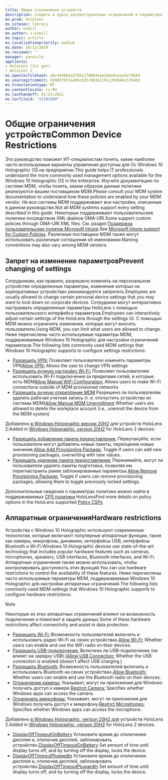 ```yaml
---
title: Общие ограничения устройств
description: Следите в курсе распространенных ограничений и параметров устройства смешанной реальности HoloLens.
ms.prod: hololens
ms.sitesec: library
author: evmill
ms.author: v-evmill
ms.topic: article
ms.localizationpriority: medium
ms.date: 10/13/2020
ms.reviewer: ''
manager: yannisle
appliesto:
- HoloLens (1st gen)
- HoloLens 2
ms.openlocfilehash: e9c44466da375611f8864eae1b6e6ceea3ef9b09
ms.sourcegitcommit: d20057957aa05c025c9838119cc29264bc57b4bd
ms.translationtype: MT
ms.contentlocale: ru-RU
ms.lasthandoff: 01/21/2021
ms.locfileid: "11283360"
---
```

# <span data-ttu-id="3b82d-103">Общие ограничения устройств</span><span class="sxs-lookup"><span data-stu-id="3b82d-103">Common Device Restrictions</span></span> 

<span data-ttu-id="3b82d-104">Это руководство поможет ИТ-специалистам понять, какие наиболее часто используемые варианты управления доступны для Ос Windows 10 Holographic OS на предприятии.</span><span class="sxs-lookup"><span data-stu-id="3b82d-104">This guide helps IT professionals understand the more commonly used management options available for the Windows 10 Holographic OS in the enterprise.</span></span> <span data-ttu-id="3b82d-105">Изучите документацию по системе MDM, чтобы понять, каким образом данные политики реализуются вашим поставщиком MDM.</span><span class="sxs-lookup"><span data-stu-id="3b82d-105">Please consult your MDM system documentation to understand how these policies are enabled by your MDM vendor.</span></span> <span data-ttu-id="3b82d-106">Не все системы MDM поддерживают все настройки, описанные в данном руководстве.</span><span class="sxs-lookup"><span data-stu-id="3b82d-106">Not all MDM systems support every setting described in this guide.</span></span> <span data-ttu-id="3b82d-107">Некоторые поддерживают пользовательские политики посредством XML-файлов OMA-URI.</span><span class="sxs-lookup"><span data-stu-id="3b82d-107">Some support custom policies through OMA-URI XML files.</span></span> <span data-ttu-id="3b82d-108">См. раздел [Поддержка пользовательских политик Microsoft Intune](https://docs.microsoft.com/mem/intune/configuration/custom-settings-windows-10).</span><span class="sxs-lookup"><span data-stu-id="3b82d-108">See [Microsoft Intune support for Custom Policies](https://docs.microsoft.com/mem/intune/configuration/custom-settings-windows-10).</span></span> <span data-ttu-id="3b82d-109">Различные поставщики MDM также могут использовать различные соглашения об именовании.</span><span class="sxs-lookup"><span data-stu-id="3b82d-109">Naming conventions may also vary among MDM vendors.</span></span>

## <span data-ttu-id="3b82d-110">Запрет на изменение параметров</span><span class="sxs-lookup"><span data-stu-id="3b82d-110">Prevent changing of settings</span></span>
<span data-ttu-id="3b82d-111">Сотрудникам, как правило, разрешено изменять на персональном устройстве определенные параметры, изменение которых на корпоративных устройствах рекомендуется запретить.</span><span class="sxs-lookup"><span data-stu-id="3b82d-111">Employees are usually allowed to change certain personal device settings that you may want to lock down on corporate devices.</span></span> <span data-ttu-id="3b82d-112">Сотрудники могут интерактивно настраивать определенные параметры HoloLens с помощью пользовательского интерфейса параметров.</span><span class="sxs-lookup"><span data-stu-id="3b82d-112">Employees can interactively adjust certain settings of the HoloLens through the settings UI.</span></span> <span data-ttu-id="3b82d-113">С помощью MDM можно ограничить изменения, которые могут вносить пользователи.</span><span class="sxs-lookup"><span data-stu-id="3b82d-113">Using MDM, you can limit what users are allowed to change.</span></span> <span data-ttu-id="3b82d-114">Ниже перечислены часто используемые параметры MDM, поддерживаемые Windows 10 Holographic для настройки ограничений параметров.</span><span class="sxs-lookup"><span data-stu-id="3b82d-114">The following lists commonly used MDM settings that Windows 10 Holographic supports to configure settings restrictions:</span></span>
-   <span data-ttu-id="3b82d-115">[Разрешить VPN:](https://docs.microsoft.com/windows/client-management/mdm/policy-csp-settings#settings-allowvpn) Позволяет пользователю изменять параметры VPN</span><span class="sxs-lookup"><span data-stu-id="3b82d-115">[Allow VPN:](https://docs.microsoft.com/windows/client-management/mdm/policy-csp-settings#settings-allowvpn) Allows the user to change VPN settings</span></span>
-   <span data-ttu-id="3b82d-116">[Разрешить ручную настройку Wi-Fi:](https://docs.microsoft.com/windows/client-management/mdm/policy-csp-wifi#wifi-allowmanualwificonfiguration) Позволяет пользователям использовать Wi-Fi подключения за пределами сетей, в которые есть MDM</span><span class="sxs-lookup"><span data-stu-id="3b82d-116">[Allow Manual WiFi Configuration:](https://docs.microsoft.com/windows/client-management/mdm/policy-csp-wifi#wifi-allowmanualwificonfiguration) Allows users to make Wi-Fi connections outside of MDM provisioned networks</span></span>
-   <span data-ttu-id="3b82d-117">[Разрешить ручную открепление MDM](https://docs.microsoft.com/windows/client-management/mdm/policy-csp-experience#experience-allowmanualmdmunenrollment) Разрешено ли пользователям удалять рабочая учетная запись (т. е. отопустить устройство из системы MDM)</span><span class="sxs-lookup"><span data-stu-id="3b82d-117">[Allow Manual MDM Unenrollment](https://docs.microsoft.com/windows/client-management/mdm/policy-csp-experience#experience-allowmanualmdmunenrollment) Whether users are allowed to delete the workplace account (i.e., unenroll the device from the MDM system)</span></span>

<span data-ttu-id="3b82d-118">Добавлено [в Windows Holographic версии 20H2](hololens-release-notes.md#windows-holographic-version-20h2) для устройств HoloLens 2:</span><span class="sxs-lookup"><span data-stu-id="3b82d-118">Added in [Windows Holographic, version 20H2](hololens-release-notes.md#windows-holographic-version-20h2) for HoloLens 2 devices:</span></span>
- <span data-ttu-id="3b82d-119">[Разрешить добавление пакета предоставления:](https://docs.microsoft.com/windows/client-management/mdm/policy-csp-security#security-allowaddprovisioningpackage) Переупакуйте, если пользователи могут добавлять новые пакеты, переоценив новые значения.</span><span class="sxs-lookup"><span data-stu-id="3b82d-119">[Allow Add Provisioning Package:](https://docs.microsoft.com/windows/client-management/mdm/policy-csp-security#security-allowaddprovisioningpackage) Toggle if users can add new provisioning packages, overwriting with new values.</span></span>
- <span data-ttu-id="3b82d-120">[Разрешить удаление пакета предоставления:](https://docs.microsoft.com/windows/client-management/mdm/policy-csp-security#security-allowremoveprovisioningpackage) Перенимайте, могут ли пользователи удалять пакеты подготовка, позволяя им перегнастраить ранее заблокированные параметры.</span><span class="sxs-lookup"><span data-stu-id="3b82d-120">[Allow Remove Provisioning Package:](https://docs.microsoft.com/windows/client-management/mdm/policy-csp-security#security-allowremoveprovisioningpackage) Toggle if users can remove provisioning packages, allowing them to toggle previously locked settings.</span></span>

<span data-ttu-id="3b82d-121">Дополнительные сведения о параметрах политики можно найти в поддерживаемых [CPS политики](https://docs.microsoft.com/windows/client-management/mdm/policy-csps-supported-by-hololens2) HoloLens</span><span class="sxs-lookup"><span data-stu-id="3b82d-121">Find more details on policy options in the HoloLens supported [Policy CSPs](https://docs.microsoft.com/windows/client-management/mdm/policy-csps-supported-by-hololens2)</span></span>

## <span data-ttu-id="3b82d-122">Аппаратные ограничения</span><span class="sxs-lookup"><span data-stu-id="3b82d-122">Hardware restrictions</span></span>
<span data-ttu-id="3b82d-123">Устройства с Windows 10 Holographic используют современные технологии, которые включают популярные аппаратные функции, такие как камеры, микрофоны, динамики, интерфейсы USB, интерфейсы Bluetooth и Wi-Fi.</span><span class="sxs-lookup"><span data-stu-id="3b82d-123">Windows 10 Holographic devices use state-of-the-art technology that includes popular hardware features such as cameras, microphones, speakers, USB interfaces, Bluetooth interfaces, and Wi-Fi.</span></span> <span data-ttu-id="3b82d-124">Аппаратные ограничения также можно использовать, чтобы контролировать доступность этих функций.</span><span class="sxs-lookup"><span data-stu-id="3b82d-124">You can use hardware restrictions to control the availability of these features.</span></span>
<span data-ttu-id="3b82d-125">Ниже перечислены часто используемые параметры MDM, поддерживаемые Windows 10 Holographic для настройки аппаратных ограничений.</span><span class="sxs-lookup"><span data-stu-id="3b82d-125">The following lists commonly used MDM settings that Windows 10 Holographic supports to configure hardware restrictions:</span></span>

> [!NOTE]
> <span data-ttu-id="3b82d-126">Некоторые из этих аппаратных ограничений влияют на возможность подключения и помогают в защите данных.</span><span class="sxs-lookup"><span data-stu-id="3b82d-126">Some of these hardware restrictions affect connectivity and assist in data protection.</span></span>

-   <span data-ttu-id="3b82d-127">[Разрешить Wi-Fi:](https://docs.microsoft.com/windows/client-management/mdm/policy-csp-wifi#wifi-allowwifi) Возможность пользователей включить и использовать радио Wi-Fi на своих устройствах.</span><span class="sxs-lookup"><span data-stu-id="3b82d-127">[Allow Wi-Fi:](https://docs.microsoft.com/windows/client-management/mdm/policy-csp-wifi#wifi-allowwifi) Whether users can enable and use the WiFi radio on their devices.</span></span>
-   <span data-ttu-id="3b82d-128">[Разрешить USB-подключение:](https://docs.microsoft.com/windows/client-management/mdm/policy-csp-connectivity#connectivity-allowusbconnection) Включено ли USB-подключение (не влияет на зарядку USB).)</span><span class="sxs-lookup"><span data-stu-id="3b82d-128">[Allow USB Connection:](https://docs.microsoft.com/windows/client-management/mdm/policy-csp-connectivity#connectivity-allowusbconnection) Whether the USB connection is enabled (doesn’t affect USB charging.)</span></span>
-   <span data-ttu-id="3b82d-129">[Разрешить Bluetooth:](https://docs.microsoft.com/windows/client-management/mdm/policy-csp-connectivity#connectivity-allowbluetooth) Возможность пользователей включить и использовать Bluetooth на своих устройствах.</span><span class="sxs-lookup"><span data-stu-id="3b82d-129">[Allow Bluetooth:](https://docs.microsoft.com/windows/client-management/mdm/policy-csp-connectivity#connectivity-allowbluetooth) Whether users can enable and use the Bluetooth radio on their devices.</span></span>
-   <span data-ttu-id="3b82d-130">[Ограничение камеры:](https://docs.microsoft.com/windows/client-management/mdm/policy-csp-privacy#privacy-letappsaccesscamera) Указывает, могут ли приложения для Windows получать доступ к камере.</span><span class="sxs-lookup"><span data-stu-id="3b82d-130">[Restrict Camera:](https://docs.microsoft.com/windows/client-management/mdm/policy-csp-privacy#privacy-letappsaccesscamera) Specifies whether Windows apps can access the camera.</span></span>
-   <span data-ttu-id="3b82d-131">[Ограничить микрофоны:](https://docs.microsoft.com/windows/client-management/mdm/policy-csp-privacy#privacy-letappsaccessmicrophone) Указывает, могут ли приложения для Windows получать доступ к микрофону.</span><span class="sxs-lookup"><span data-stu-id="3b82d-131">[Restrict Microphones:](https://docs.microsoft.com/windows/client-management/mdm/policy-csp-privacy#privacy-letappsaccessmicrophone) Specifies whether Windows apps can access the microphone.</span></span>

<span data-ttu-id="3b82d-132">Добавлено [в Windows Holographic, verison 20H2 для](hololens-release-notes.md#windows-holographic-version-20h2) устройств HoloLens 2.</span><span class="sxs-lookup"><span data-stu-id="3b82d-132">Added in [Windows Holographic, verison 20H2](hololens-release-notes.md#windows-holographic-version-20h2) for HoloLens 2 devices.</span></span> 
- <span data-ttu-id="3b82d-133">[DisplayOffTimeoutOnBattery](https://docs.microsoft.com/windows/client-management/mdm/policy-csp-power#power-displayofftimeoutonbattery) Установите время до отключения дисплея и, отключив дисплей, заблокировать устройство.</span><span class="sxs-lookup"><span data-stu-id="3b82d-133">[DisplayOffTimeoutOnBattery](https://docs.microsoft.com/windows/client-management/mdm/policy-csp-power#power-displayofftimeoutonbattery) Set amount of time until display turns off, and by turning off the display, locks the device.</span></span> 
- <span data-ttu-id="3b82d-134">[DisplayOffTimeoutPluggedIn](https://docs.microsoft.com/windows/client-management/mdm/policy-csp-power#power-displayofftimeoutpluggedin) Установите время до отключения дисплея и, отключив дисплей, заблокировать устройство.</span><span class="sxs-lookup"><span data-stu-id="3b82d-134">[DisplayOffTimeoutPluggedIn](https://docs.microsoft.com/windows/client-management/mdm/policy-csp-power#power-displayofftimeoutpluggedin) Set amount of time until display turns off, and by turning off the display, locks the device.</span></span> 
